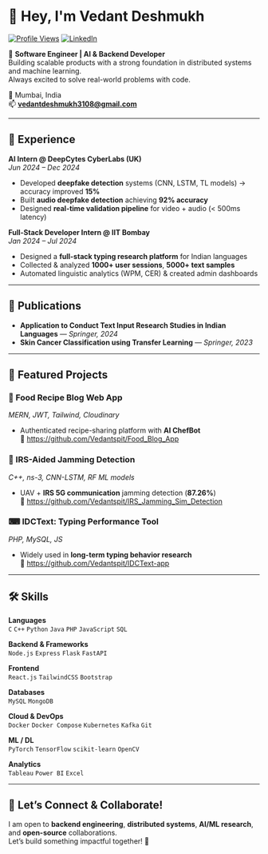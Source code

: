 # 👋 Hey, I'm Vedant Deshmukh  

[![Profile Views](https://komarev.com/ghpvc/?username=Vedantspit&color=blue&style=flat-square)]()
[![LinkedIn](https://img.shields.io/badge/LinkedIn-Connect-blue?style=flat-square&logo=linkedin)](https://www.linkedin.com/in/vedant-deshmukh-47b1a122a/)

🎯 **Software Engineer | AI & Backend Developer**  
Building scalable products with a strong foundation in distributed systems and machine learning.  
Always excited to solve real-world problems with code.  

📍 Mumbai, India  
📫 **vedantdeshmukh3108@gmail.com**

---

## 💼 Experience

**AI Intern @ DeepCytes CyberLabs (UK)**  
*Jun 2024 – Dec 2024*  
- Developed **deepfake detection** systems (CNN, LSTM, TL models) → accuracy improved **15%**  
- Built **audio deepfake detection** achieving **92% accuracy**  
- Designed **real-time validation pipeline** for video + audio (< 500ms latency)  

**Full-Stack Developer Intern @ IIT Bombay**  
*Jan 2024 – Jul 2024*  
- Designed a **full-stack typing research platform** for Indian languages  
- Collected & analyzed **1000+ user sessions**, **5000+ text samples**  
- Automated linguistic analytics (WPM, CER) & created admin dashboards  

---

## 📝 Publications

- **Application to Conduct Text Input Research Studies in Indian Languages** — *Springer, 2024*  
- **Skin Cancer Classification using Transfer Learning** — *Springer, 2023*  

---

## 🚀 Featured Projects

### 🍲 Food Recipe Blog Web App  
*MERN, JWT, Tailwind, Cloudinary*  
- Authenticated recipe-sharing platform with **AI ChefBot**  
🔗 https://github.com/Vedantspit/Food_Blog_App  

### 📡 IRS-Aided Jamming Detection  
*C++, ns-3, CNN-LSTM, RF ML models*  
- UAV + **IRS 5G communication** jamming detection (**87.26%**)  
🔗 https://github.com/Vedantspit/IRS_Jamming_Sim_Detection  

### ⌨ IDCText: Typing Performance Tool  
*PHP, MySQL, JS*  
- Widely used in **long-term typing behavior research**  
🔗 https://github.com/Vedantspit/IDCText-app  

---

## 🛠 Skills

**Languages**  
`C` `C++` `Python` `Java` `PHP` `JavaScript` `SQL`

**Backend & Frameworks**  
`Node.js` `Express` `Flask` `FastAPI`

**Frontend**  
`React.js` `TailwindCSS` `Bootstrap`

**Databases**  
`MySQL` `MongoDB`

**Cloud & DevOps**  
`Docker` `Docker Compose` `Kubernetes` `Kafka` `Git`

**ML / DL**  
`PyTorch` `TensorFlow` `scikit-learn` `OpenCV`

**Analytics**  
`Tableau` `Power BI` `Excel`

---

## 🤝 Let’s Connect & Collaborate!

I am open to **backend engineering**, **distributed systems**, **AI/ML research**, and **open-source** collaborations.  
Let’s build something impactful together! 🚀  

